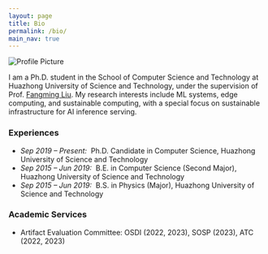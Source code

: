 ```yaml
---
layout: page
title: Bio
permalink: /bio/
main_nav: true
---
```


<div class="bio-container">
  <div class="bio-photo">
    <img src="{{ site.baseurl }}/assets/qiangyu.jpg" alt="Profile Picture">
  </div>

  <div class="bio-introduction">
    <p>
      I am a Ph.D. student in the School of Computer Science and Technology at Huazhong University of Science and Technology, under the supervision of Prof. <a href="https://fangmingliu.github.io/" target="_blank" rel="noopener noreferrer">Fangming Liu</a>. My research interests include ML systems, edge computing, and sustainable computing, with a special focus on sustainable infrastructure for AI inference serving.
    </p>
  </div>
</div>

<h3>Experiences</h3>
<ul class="bio-list-style">
  <li><em>Sep 2019 – Present:</em>&nbsp; Ph.D. Candidate in Computer Science, Huazhong University of Science and Technology</li>
  <li><em>Sep 2015 – Jun 2019:</em>&nbsp; B.E. in Computer Science (Second Major), Huazhong University of Science and Technology</li>
  <li><em>Sep 2015 – Jun 2019:</em>&nbsp; B.S. in Physics (Major), Huazhong University of Science and Technology</li>
</ul>

<h3>Academic Services</h3>
<ul class="bio-list-style">
  <li>Artifact Evaluation Committee: OSDI (2022, 2023), SOSP (2023), ATC (2022, 2023)</li>
</ul>
